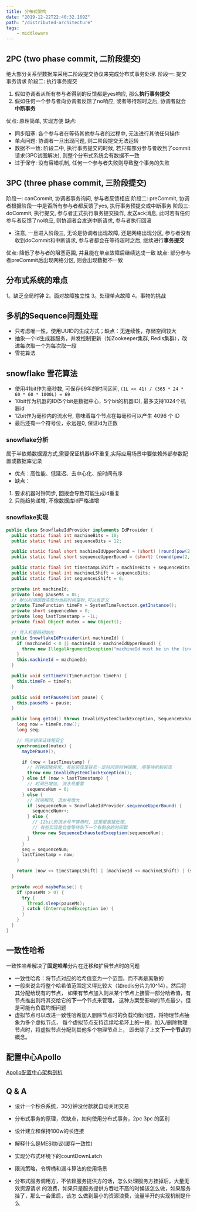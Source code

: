 ```yaml
---
title: 分布式架构
date: "2019-12-22T22:40:32.169Z"
path: "/distributed-architecture"
tags:
    - middleware
---
```


## 2PC (two phase commit, 二阶段提交)
绝大部分关系型数据库采用二阶段提交协议来完成分布式事务处理.
阶段一: 提交事务请求
阶段二: 执行事务提交
1. 假如协调者从所有参与者得到的反馈都是yes响应, 那么**执行事务提交**
2. 假如任何一个参与者向协调者反馈了no响应, 或者等待超时之后, 协调者就会**中断事务**

优点: 原理简单, 实现方便
缺点:
* 同步阻塞: 各个参与者在等待其他参与者的过程中, 无法进行其他任何操作
* 单点问题: 协调者一旦出现问题, 则二阶段提交无法运转
* 数据不一致: 阶段二中, 执行事务提交的时候, 若只有部分参与者收到了commit请求(3PC试图解决), 则整个分布式系统会有数据不一致
* 过于保守: 没有容错机制, 任何一个参与者失败则导致整个事务的失败

## 3PC (three phase commit, 三阶段提交)
阶段一: canCommit, 协调者事务询问, 参与者反馈相应
阶段二: preCommit, 协调者根据阶段一中是否所有参与者都反馈了yes, 执行事务预提交或中断事务
阶段三: doCommit, 执行提交, 参与者正式执行事务提交操作, 发送ack消息, 此时若有任何参与者反馈了no响应,
      则协调者会发送中断请求, 参与者执行回滚

* 注意, 一旦进入阶段三, 无论是协调者出现故障, 还是网络出现分区, 参与者没有收到doCommit和中断请求,
  参与者都会在等待超时之后, 继续进行**事务提交**

优点: 降低了参与者的阻塞范围, 并且能在单点故障后继续达成一致
缺点: 部分参与者preCommit后出现网络分区, 则会出现数据不一致


## 分布式系统的难点
1。缺乏全局时钟
2。面对故障独立性
3。处理单点故障
4。事物的挑战


## 多机的Sequence问题处理
* 只考虑唯一性，使用UUID的生成方式；缺点：无连续性，存储空间较大
* 抽象一个id生成器服务，并发控制更新（如Zookeeper集群, Redis集群），改进每次取一个为每次取一段
* 雪花算法

## snowflake 雪花算法
* 使用41bit作为毫秒数, 可保存69年的时间区间, `(1L << 41) / (365 * 24 * 60 * 60 * 1000L) = 69`
* 10bit作为机器的ID(5个bit是数据中心，5个bit的机器ID), 最多支持1024个机器id
* 12bit作为毫秒内的流水号, 意味着每个节点在每毫秒可以产生 4096 个 ID
* 最后还有一个符号位，永远是0, 保证id为正数

### snowflake分析
属于半依赖数据源方式,需要保证机器id不重复,实际应用场景中要依赖外部参数配置或数据库记录
* 优点：高性能、低延迟、去中心化、按时间有序
* 缺点：
1. 要求机器时钟同步, 回拨会导致可能生成id重复
2. 只能趋势递增, 不像数据库id严格递增

### snowflake实现
```java
public class SnowflakeIdProvider implements IdProvider {
  public static final int machineBits = 10;
  public static final int sequenceBits = 12;

  public static final short machineIdUpperBound = (short) (round(pow(2, machineBits)) - 1);
  public static final short sequenceUpperBound = (short) (round(pow(2, sequenceBits)) - 1);

  public static final int timestampLShift = machineBits + sequenceBits;
  public static final int machineLShift = sequenceBits;
  public static final int sequenceLShift = 0;

  private int machineId;
  private long pauseMs = 0L;
  // 默认时间函数实现为当前时间毫秒,可以自定义
  private TimeFunction timeFn = SystemTimeFunction.getInstance();
  private short sequenceNum = 0;
  private long lastTimestamp = -1L;
  private final Object mutex = new Object();

  // 传入机器码初始化
  public SnowflakeIdProvider(int machineId) {
    if (machineId < 0 || machineId > machineIdUpperBound) {
      throw new IllegalArgumentException("machineId must be in the (inclusive) range [0, 1023]");
    }
    this.machineId = machineId;
  }

  public void setTimeFn(TimeFunction timeFn) {
    this.timeFn = timeFn;
  }

  public void setPauseMs(int pause) {
    this.pauseMs = pause;
  }

  public long getId() throws InvalidSystemClockException, SequenceExhaustedException {
    long now = timeFn.now();
    long seq;

    // 同步锁保证线程安全
    synchronized(mutex) {
      maybePause();

      if (now < lastTimestamp) {
        // 时钟回拨异常, 有些实现是容忍一定时间的时钟回拨, 用等待机制实现
        throw new InvalidSystemClockException();
      } else if (now > lastTimestamp) {
        // 时间已增加, 流水号重置  
        sequenceNum = 0;
      } else {
        // 时间相同, 流水号增大
        if (sequenceNum < SnowflakeIdProvider.sequenceUpperBound) {
          sequenceNum++;
        } else {
          // 12bit的流水号不够用时, 这里是报错处理,
          // 有些实现是自旋等待到下一个有剩余的时间戳
          throw new SequenceExhaustedException(sequenceNum);
        }
      }
      seq = sequenceNum;
      lastTimestamp = now;
    }

    return (now << timestampLShift) | (machineId << machineLShift) | (seq << sequenceLShift);
  }

  private void maybePause() {
    if (pauseMs > 0) {
      try {
        Thread.sleep(pauseMs);
      } catch (InterruptedException ie) {
      }
    }
  }
}

```

## 一致性哈希
一致性哈希解决了**固定哈希**分片在迁移和扩展节点时的问题
* 一致性哈希：将节点对应的哈希值变为一个范围，而不再是离散的
* 一般来说会将整个哈希值范围定义得比较大（如redis分片为10^14），然后将其分配给现有的节点，
  如果有节点加入则从某个节点上接管一部分哈希值，有节点推出则将其交给它的**下一个**节点来管理，
  这种方案受影响的节点最少，但是可能有负载均衡问题
* 虚拟节点可以改进一致性哈希加入删除节点时的负载均衡问题，将物理节点抽象为多个虚拟节点，
  每个虚拟节点支持连续哈希环上的一段，加入/删除物理节点时，将虚拟节点分配到其他多个物理节点上，
  即去除了上文**下一个节点**的概念。


## 配置中心Apollo
[Apollo配置中心架构剖析](https://mp.weixin.qq.com/s/-hUaQPzfsl9Lm3IqQW3VDQ)

## Q & A
* 设计一个秒杀系统，30分钟没付款就自动关闭交易

* 分布式事务的原理，优缺点，如何使用分布式事务，2pc 3pc 的区别
* 设计建立和保持100w的长连接
* 解释什么是MESI协议(缓存一致性)
* 实现分布式环境下的countDownLatch

* 限流策略，令牌桶和漏斗算法的使用场景
* 分布式服务调用方，不依赖服务提供方的话，怎么处理服务方挂掉后，大量无效资源请求
  的浪费，如果只是服务提供方吞吐不高的时候该怎么做，如果服务挂了，那么一会重启，该怎
  么做到最小的资源浪费，流量半开的实现机制是什么